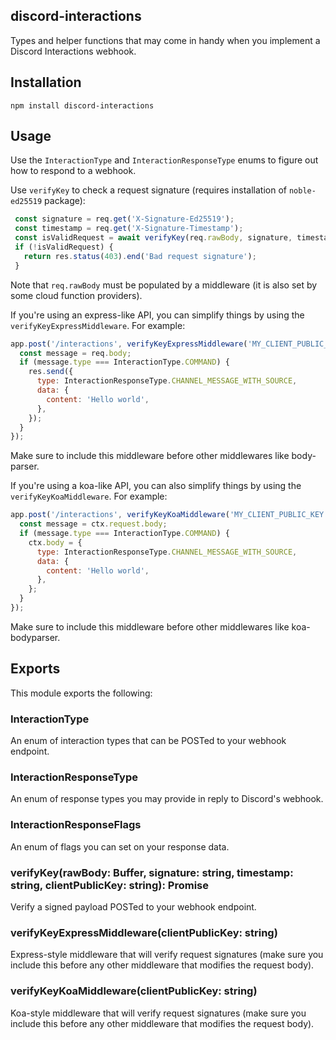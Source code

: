 discord-interactions
---

Types and helper functions that may come in handy when you implement a Discord Interactions webhook.

## Installation

```
npm install discord-interactions
```

## Usage

Use the `InteractionType` and `InteractionResponseType` enums to figure out how to respond to a webhook.

Use `verifyKey` to check a request signature (requires installation of `noble-ed25519` package):

```js
 const signature = req.get('X-Signature-Ed25519');
 const timestamp = req.get('X-Signature-Timestamp');
 const isValidRequest = await verifyKey(req.rawBody, signature, timestamp, 'MY_CLIENT_PUBLIC_KEY');
 if (!isValidRequest) {
   return res.status(403).end('Bad request signature');
 }
```

Note that `req.rawBody` must be populated by a middleware (it is also set by some cloud function providers).

If you're using an express-like API, you can simplify things by using the `verifyKeyExpressMiddleware`. For example:

```js
app.post('/interactions', verifyKeyExpressMiddleware('MY_CLIENT_PUBLIC_KEY'), (req, res) => {
  const message = req.body;
  if (message.type === InteractionType.COMMAND) {
    res.send({
      type: InteractionResponseType.CHANNEL_MESSAGE_WITH_SOURCE,
      data: {
        content: 'Hello world',
      },
    });
  }
});
```

Make sure to include this middleware before other middlewares like body-parser.

If you're using a koa-like API, you can also simplify things by using the `verifyKeyKoaMiddleware`. For example:

```js
app.post('/interactions', verifyKeyKoaMiddleware('MY_CLIENT_PUBLIC_KEY'), (ctx) => {
  const message = ctx.request.body;
  if (message.type === InteractionType.COMMAND) {
    ctx.body = {
      type: InteractionResponseType.CHANNEL_MESSAGE_WITH_SOURCE,
      data: {
        content: 'Hello world',
      },
    };
  }
});
```

Make sure to include this middleware before other middlewares like koa-bodyparser.

## Exports

This module exports the following:

### InteractionType

An enum of interaction types that can be POSTed to your webhook endpoint.

### InteractionResponseType

An enum of response types you may provide in reply to Discord's webhook.

### InteractionResponseFlags

An enum of flags you can set on your response data.

### verifyKey(rawBody: Buffer, signature: string, timestamp: string, clientPublicKey: string): Promise<boolean>

Verify a signed payload POSTed to your webhook endpoint.

### verifyKeyExpressMiddleware(clientPublicKey: string)

Express-style middleware that will verify request signatures (make sure you include this before any other middleware that modifies the request body).

### verifyKeyKoaMiddleware(clientPublicKey: string)

Koa-style middleware that will verify request signatures (make sure you include this before any other middleware that modifies the request body).
